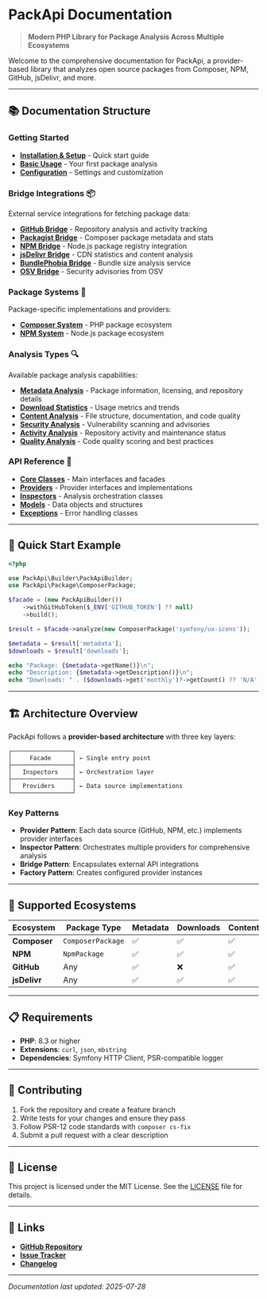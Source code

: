 # PackApi Documentation

> **Modern PHP Library for Package Analysis Across Multiple Ecosystems**

Welcome to the comprehensive documentation for PackApi, a provider-based library that analyzes open source packages from Composer, NPM, GitHub, jsDelivr, and more.

---

## 📚 **Documentation Structure**

### **Getting Started**
- **[Installation & Setup](guides/installation.md)** - Quick start guide
- **[Basic Usage](guides/basic-usage.md)** - Your first package analysis
- **[Configuration](guides/configuration.md)** - Settings and customization

### **Bridge Integrations** 📦
External service integrations for fetching package data:

- **[GitHub Bridge](bridges/github.md)** - Repository analysis and activity tracking
- **[Packagist Bridge](bridges/packagist.md)** - Composer package metadata and stats
- **[NPM Bridge](bridges/npm.md)** - Node.js package registry integration
- **[jsDelivr Bridge](bridges/jsdelivr.md)** - CDN statistics and content analysis
- **[BundlePhobia Bridge](bridges/bundlephobia.md)** - Bundle size analysis service
- **[OSV Bridge](bridges/osv.md)** - Security advisories from OSV

### **Package Systems** 🔧
Package-specific implementations and providers:

- **[Composer System](systems/composer.md)** - PHP package ecosystem
- **[NPM System](systems/npm.md)** - Node.js package ecosystem

### **Analysis Types** 🔍
Available package analysis capabilities:

- **[Metadata Analysis](analysis/metadata.md)** - Package information, licensing, and repository details
- **[Download Statistics](analysis/download-stats.md)** - Usage metrics and trends
- **[Content Analysis](analysis/content.md)** - File structure, documentation, and code quality
- **[Security Analysis](analysis/security.md)** - Vulnerability scanning and advisories
- **[Activity Analysis](analysis/activity.md)** - Repository activity and maintenance status
- **[Quality Analysis](analysis/quality.md)** - Code quality scoring and best practices

### **API Reference** 📖
- **[Core Classes](api/core.md)** - Main interfaces and facades
- **[Providers](api/providers.md)** - Provider interfaces and implementations
- **[Inspectors](api/inspectors.md)** - Analysis orchestration classes
- **[Models](api/models.md)** - Data objects and structures
- **[Exceptions](api/exceptions.md)** - Error handling classes

---

## 🚀 **Quick Start Example**

```php
<?php

use PackApi\Builder\PackApiBuilder;
use PackApi\Package\ComposerPackage;

$facade = (new PackApiBuilder())
    ->withGitHubToken($_ENV['GITHUB_TOKEN'] ?? null)
    ->build();

$result = $facade->analyze(new ComposerPackage('symfony/ux-icons'));

$metadata = $result['metadata'];
$downloads = $result['downloads'];

echo "Package: {$metadata->getName()}\n";
echo "Description: {$metadata->getDescription()}\n";
echo "Downloads: " . ($downloads->get('monthly')?->getCount() ?? 'N/A') . "\n";
```

---

## 🏗️ **Architecture Overview**

PackApi follows a **provider-based architecture** with three key layers:

```
┌─────────────────┐
│     Facade      │ ← Single entry point
├─────────────────┤
│   Inspectors    │ ← Orchestration layer
├─────────────────┤
│   Providers     │ ← Data source implementations
└─────────────────┘
```

### **Key Patterns**
- **Provider Pattern**: Each data source (GitHub, NPM, etc.) implements provider interfaces
- **Inspector Pattern**: Orchestrates multiple providers for comprehensive analysis
- **Bridge Pattern**: Encapsulates external API integrations
- **Factory Pattern**: Creates configured provider instances

---

## 🔧 **Supported Ecosystems**

| Ecosystem | Package Type | Metadata | Downloads | Content | Security | Activity |
|-----------|--------------|----------|-----------|---------|----------|----------|
| **Composer** | `ComposerPackage` | ✅ | ✅ | ✅ | ✅ | ✅ |
| **NPM** | `NpmPackage` | ✅ | ✅ | ✅ | ❌ | ❌ |
| **GitHub** | Any | ✅ | ❌ | ✅ | ✅ | ✅ |
| **jsDelivr** | Any | ✅ | ✅ | ✅ | ❌ | ❌ |

---

## 📋 **Requirements**

- **PHP**: 8.3 or higher
- **Extensions**: `curl`, `json`, `mbstring`
- **Dependencies**: Symfony HTTP Client, PSR-compatible logger

---

## 🤝 **Contributing**

1. Fork the repository and create a feature branch
2. Write tests for your changes and ensure they pass
3. Follow PSR-12 code standards with `composer cs-fix`
4. Submit a pull request with a clear description

---

## 📄 **License**

This project is licensed under the MIT License. See the [LICENSE](../LICENSE) file for details.

---

## 🔗 **Links**

- **[GitHub Repository](https://github.com/smnandre/packapi)**
- **[Issue Tracker](https://github.com/smnandre/packapi/issues)**
- **[Changelog](../CHANGELOG.md)**

---

*Documentation last updated: 2025-07-28*